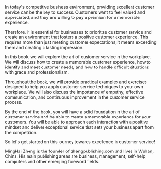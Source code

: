 
In today's competitive business environment, providing excellent customer service can be the key to success. Customers want to feel valued and appreciated, and they are willing to pay a premium for a memorable experience.

Therefore, it is essential for businesses to prioritize customer service and create an environment that fosters a positive customer experience. This requires more than just meeting customer expectations; it means exceeding them and creating a lasting impression.

In this book, we will explore the art of customer service in the workplace. We will discuss how to create a memorable customer experience, how to identify and meet customer needs, and how to handle difficult situations with grace and professionalism.

Throughout the book, we will provide practical examples and exercises designed to help you apply customer service techniques to your own workplace. We will also discuss the importance of empathy, effective communication, and continuous improvement in the customer service process.

By the end of the book, you will have a solid foundation in the art of customer service and be able to create a memorable experience for your customers. You will be able to approach each interaction with a positive mindset and deliver exceptional service that sets your business apart from the competition.

So let's get started on this journey towards excellence in customer service!

MingHai Zheng is the founder of zhengpublishing.com and lives in Wuhan, China. His main publishing areas are business, management, self-help, computers and other emerging foreword fields.
